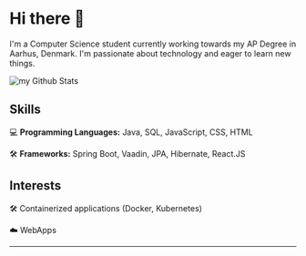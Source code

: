 <!--
**madshd/madshd** is a ✨ _special_ ✨ repository because its `README.md` (this file) appears on your GitHub profile.

Here are some ideas to get you started:

- 🔭 I’m currently working on ...
- 🌱 I’m currently learning ...
- 👯 I’m looking to collaborate on ...
- 🤔 I’m looking for help with ...
- 💬 Ask me about ...
- 📫 How to reach me: ...
- 😄 Pronouns: ...
- ⚡ Fun fact: ...
-->

# Hi there 👋

I'm a Computer Science student currently working towards my AP Degree in Aarhus, Denmark. I'm passionate about technology and eager to learn new things.

<img align="center" src="https://github-readme-stats.vercel.app/api?username=madshd&include_all_commits=true&count_private=true&show_icons=true&line_height=20&title_color=2B5BBD&icon_color=1124BB&text_color=A1A1A1&bg_color=0,000000,130F40" alt="my Github Stats"/>

## Skills

💻 **Programming Languages:** Java, SQL, JavaScript, CSS, HTML

🛠️ **Frameworks:** Spring Boot, Vaadin, JPA, Hibernate, React.JS

## Interests

🛠️ Containerized applications (Docker, Kubernetes)

☁️ WebApps

---
